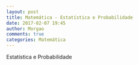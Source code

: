 ```yaml
---
layout: post
title: Matemática - Estatística e Probabilidade
date: 2017-02-07 19:45
author: Morgao
comments: true
categories: Matemática
---
```


Estatística e Probabilidade